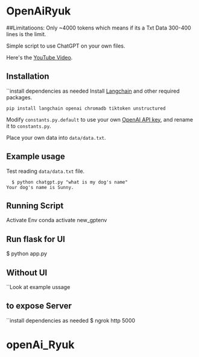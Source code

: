 # OpenAiRyuk
##Limitatioons:
Only ~4000 tokens which means if its a Txt Data 300-400 lines is the limit.

Simple script to use ChatGPT on your own files.

Here's the [YouTube Video](https://youtu.be/9AXP7tCI9PI).

## Installation
``install dependencies as needed
Install [Langchain](https://github.com/hwchase17/langchain) and other required packages.
```
pip install langchain openai chromadb tiktoken unstructured
```
Modify `constants.py.default` to use your own [OpenAI API key](https://platform.openai.com/account/api-keys), and rename it to `constants.py`.

Place your own data into `data/data.txt`.

## Example usage
Test reading `data/data.txt` file.
```
  $ python chatgpt.py "what is my dog's name"
Your dog's name is Sunny.
```
## Running Script
Activate Env
conda activate new_gptenv

## Run flask for UI
 $ python app.py
## Without UI
  ``Look at example ussage 
## to expose Server 
  ``install dependencies as needed
  $ ngrok http 5000
# openAi_Ryuk
